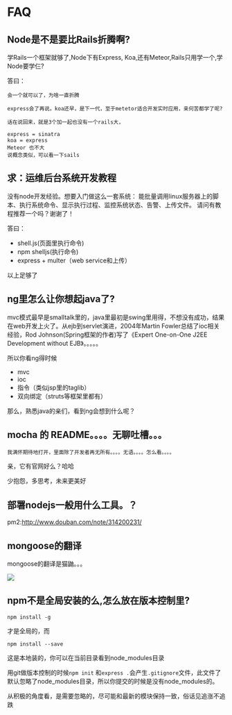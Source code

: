 # FAQ


## Node是不是要比Rails折腾啊?

学Rails一个框架就够了,Node下有Express, Koa,还有Meteor,Rails只用学一个,学Node要学仨?

答曰：

```
会一个就可以了，为啥一直折腾

express会了再说。koa还早，是下一代，至于metetor适合开发实时应用，亲何苦都学了呢?

话在说回来，就是3个加一起也没有一个rails大，

express = sinatra
koa = express
Meteor 也不大
说概念类似，可以看一下sails

```


## 求：运维后台系统开发教程

没有node开发经验。想要入门做这么一套系统：
能批量调用linux服务器上的脚本、执行系统命令、显示执行过程、监控系统状态、告警、上传文件。
请问有教程推荐一个吗？谢谢了！

答曰：

- shell.js(页面里执行命令)
- npm shelljs(执行命令)
- express + multer（web service和上传）

以上足够了



## ng里怎么让你想起java了?

mvc模式最早是smalltalk里的，java里最初是swing里用得，不想没有成功，结果在web开发上火了。从ejb到servlet演进，2004年Martin Fowler总结了ioc相关经验，Rod Johnson(Spring框架的作者)写了《Expert One-on-One J2EE Development without EJB》。。。。。

所以你看ng得时候

- mvc
- ioc
- 指令（类似jsp里的taglib）
- 双向绑定（struts等框架里都有）

那么，熟悉java的亲们，看到ng会想到什么呢？

## mocha 的 README。。。。无聊吐槽。。。

```
我满怀期待地打开，里面除了开发者再无所有。。。。无语。。。。怎么看。。。。
```


   
亲，它有官网好么？哈哈

少抱怨，多思考，未来更美好


## 部署nodejs一般用什么工具。？

pm2:http://www.douban.com/note/314200231/


## mongoose的翻译

mongoose的翻译是猫鼬。。。

![](https://dn-cnode.qbox.me/Fr4o_k4R6435GWNxToeentuGNFAp)


##  npm不是全局安装的么,怎么放在版本控制里?

```
npm install -g
```

才是全局的，而

```
npm install --save
```
这是本地装的，你可以在当前目录看到node_modules目录

用git做版本控制的时候`npm init` 和`express .`会产生`.gitignore`文件，此文件了默认忽略了node_modules目录，所以你提交的时候是没有node_modules的。

从积极的角度看，是需要忽略的，尽可能和最新的模块保持一致，俗话见追涨不追跌

